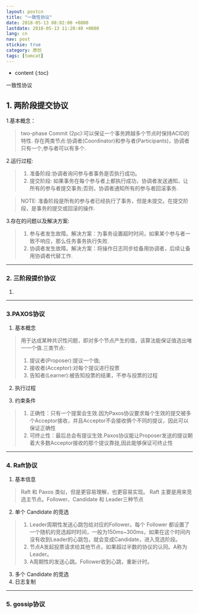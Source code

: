 ```yaml
---
layout: postcn
title: "一致性协议"
date: 2018-05-13 08:02:00 +0800
lastdate: 2018-05-13 11:20:40 +0800
lang: cn
nav: post
stickie: true
category: 原创
tags: [tomcat]
---
```


* content
{:toc}

一致性协议
<!-- more -->


## 1. 两阶段提交协议
1.基本概念：
> two-phase Commit (2pc):可以保证一个事务跨越多个节点时保持ACID的特性.
> 存在两类节点:协调者(Coordinator)和参与者(Participants)，协调者只有一个,参与者可以有多个.

2.运行过程:
> 1. 准备阶段:协调者询问参与者事务是否执行成功。
> 2. 提交阶段: 如果事务在每个参与者上都执行成功，协调者发送通知，让所有的参与者提交事务;否则，协调者通知所有的参与者回滚事务.

> NOTE: 准备阶段是所有的参与者已经执行了事务，但是未提交。在提交阶段，是事务的提交或回滚的操作.

3.存在的问题以及解决方案:
> 1. 参与者发生故障。解决方案：为事务设置超时时间，如果某个参与者一致不响应，那么任务事务执行失败.
> 2. 协调者发生故障。解决方案：将操作日志同步给备用协调者，后续让备用协调者代替工作.

----
### 2. 三阶段提价协议
1.

-----
### 3.PAXOS协议
1. 基本概念
> 用于达成某种共识性问题，即对多个节点产生的值，该算法能保证值选出唯一一个值.三类节点:
> 1. 提议者(Proposer):提议一个值;
> 2. 接收者(Acceptor):对每个提议进行投票
> 3. 告知者(Learner):被告知投票的结果，不参与投票的过程

2. 执行过程
>

3. 约束条件

> 1. 正确性：只有一个提案会生效.因为Paxos协议要求每个生效的提交被多个Acceptor接收，并且Acceptor不会接收俩个不同的提议，因此可以保证正确性
> 2. 可终止性：最后总会有提议生效.Paxos协议能让Proposer发送的提议朝着大多数Acceptor接收的那个提议靠拢,因此能够保证可终止性

----
### 4. Raft协议

1. 基本信息
> Raft 和 Paxos 类似，但是更容易理解，也更容易实现。
Raft 主要是用来竞选主节点。Follower、Candidate 和 Leader三种节点
2. 单个 Candidate 的竞选
> 1. Leader周期性发送心跳包给对应的Follower。每个 Follower 都设置了一个随机的竞选超时时间，一般为150ms~300ms，如果在这个时间内没有收到Leader的心跳包，就会变成Candidate，进入竞选阶段。
> 2. 节点A发起投票请求给其他节点，如果超过半数的协议的认同。A称为Leader。
> 3. A周期性的发送心跳。Follower收到心跳，重新计时。
3. 多个 Candidate 的竞选
4. 日志复制

-----
### 5. gossip协议

